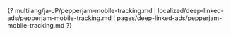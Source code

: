 {? multilang/ja-JP/pepperjam-mobile-tracking.md | localized/deep-linked-ads/pepperjam-mobile-tracking.md | pages/deep-linked-ads/pepperjam-mobile-tracking.md ?}
